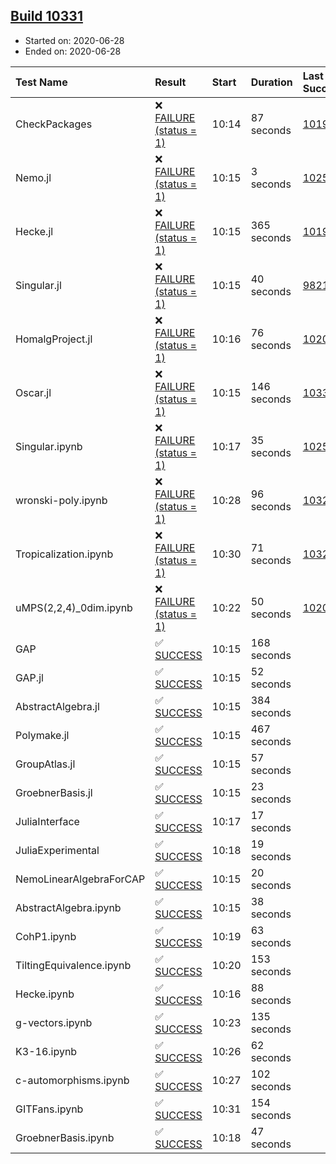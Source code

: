 ## [Build 10331](https://oscarci.mathematik.uni-kl.de/job/oscar/10331/)

* Started on: 2020-06-28
* Ended on: 2020-06-28

| Test Name    | Result | Start | Duration | Last Success | First Failure |
|:-------------|:-------|:------|:---------|:-------------|:--------------|
| CheckPackages | ❌ [FAILURE (status = 1)](https://oscarci.mathematik.uni-kl.de/job/oscar/10331/artifact/logs/build-10331/CheckPackages.log) | 10:14 | 87 seconds | [10197](https://oscarci.mathematik.uni-kl.de/job/oscar/10197/) | [10198](https://oscarci.mathematik.uni-kl.de/job/oscar/10198/) |
| Nemo.jl | ❌ [FAILURE (status = 1)](https://oscarci.mathematik.uni-kl.de/job/oscar/10331/artifact/logs/build-10331/Nemo.jl.log) | 10:15 | 3 seconds | [10252](https://oscarci.mathematik.uni-kl.de/job/oscar/10252/) | [10253](https://oscarci.mathematik.uni-kl.de/job/oscar/10253/) |
| Hecke.jl | ❌ [FAILURE (status = 1)](https://oscarci.mathematik.uni-kl.de/job/oscar/10331/artifact/logs/build-10331/Hecke.jl.log) | 10:15 | 365 seconds | [10197](https://oscarci.mathematik.uni-kl.de/job/oscar/10197/) | [10198](https://oscarci.mathematik.uni-kl.de/job/oscar/10198/) |
| Singular.jl | ❌ [FAILURE (status = 1)](https://oscarci.mathematik.uni-kl.de/job/oscar/10331/artifact/logs/build-10331/Singular.jl.log) | 10:15 | 40 seconds | [9821](https://oscarci.mathematik.uni-kl.de/job/oscar/9821/) | [9822](https://oscarci.mathematik.uni-kl.de/job/oscar/9822/) |
| HomalgProject.jl | ❌ [FAILURE (status = 1)](https://oscarci.mathematik.uni-kl.de/job/oscar/10331/artifact/logs/build-10331/HomalgProject.jl.log) | 10:16 | 76 seconds | [10209](https://oscarci.mathematik.uni-kl.de/job/oscar/10209/) | [10210](https://oscarci.mathematik.uni-kl.de/job/oscar/10210/) |
| Oscar.jl | ❌ [FAILURE (status = 1)](https://oscarci.mathematik.uni-kl.de/job/oscar/10331/artifact/logs/build-10331/Oscar.jl.log) | 10:15 | 146 seconds | [10330](https://oscarci.mathematik.uni-kl.de/job/oscar/10330/) | [10331](https://oscarci.mathematik.uni-kl.de/job/oscar/10331/) |
| Singular.ipynb | ❌ [FAILURE (status = 1)](https://oscarci.mathematik.uni-kl.de/job/oscar/10331/artifact/logs/build-10331/Singular.ipynb.log) | 10:17 | 35 seconds | [10252](https://oscarci.mathematik.uni-kl.de/job/oscar/10252/) | [10253](https://oscarci.mathematik.uni-kl.de/job/oscar/10253/) |
| wronski-poly.ipynb | ❌ [FAILURE (status = 1)](https://oscarci.mathematik.uni-kl.de/job/oscar/10331/artifact/logs/build-10331/wronski-poly.ipynb.log) | 10:28 | 96 seconds | [10325](https://oscarci.mathematik.uni-kl.de/job/oscar/10325/) | [10326](https://oscarci.mathematik.uni-kl.de/job/oscar/10326/) |
| Tropicalization.ipynb | ❌ [FAILURE (status = 1)](https://oscarci.mathematik.uni-kl.de/job/oscar/10331/artifact/logs/build-10331/Tropicalization.ipynb.log) | 10:30 | 71 seconds | [10322](https://oscarci.mathematik.uni-kl.de/job/oscar/10322/) | [10323](https://oscarci.mathematik.uni-kl.de/job/oscar/10323/) |
| uMPS(2,2,4)_0dim.ipynb | ❌ [FAILURE (status = 1)](https://oscarci.mathematik.uni-kl.de/job/oscar/10331/artifact/logs/build-10331/uMPS-2-2-4-_0dim.ipynb.log) | 10:22 | 50 seconds | [10209](https://oscarci.mathematik.uni-kl.de/job/oscar/10209/) | [10210](https://oscarci.mathematik.uni-kl.de/job/oscar/10210/) |
| GAP | ✅ [SUCCESS](https://oscarci.mathematik.uni-kl.de/job/oscar/10331/artifact/logs/build-10331/GAP.log) | 10:15 | 168 seconds |  |  |
| GAP.jl | ✅ [SUCCESS](https://oscarci.mathematik.uni-kl.de/job/oscar/10331/artifact/logs/build-10331/GAP.jl.log) | 10:15 | 52 seconds |  |  |
| AbstractAlgebra.jl | ✅ [SUCCESS](https://oscarci.mathematik.uni-kl.de/job/oscar/10331/artifact/logs/build-10331/AbstractAlgebra.jl.log) | 10:15 | 384 seconds |  |  |
| Polymake.jl | ✅ [SUCCESS](https://oscarci.mathematik.uni-kl.de/job/oscar/10331/artifact/logs/build-10331/Polymake.jl.log) | 10:15 | 467 seconds |  |  |
| GroupAtlas.jl | ✅ [SUCCESS](https://oscarci.mathematik.uni-kl.de/job/oscar/10331/artifact/logs/build-10331/GroupAtlas.jl.log) | 10:15 | 57 seconds |  |  |
| GroebnerBasis.jl | ✅ [SUCCESS](https://oscarci.mathematik.uni-kl.de/job/oscar/10331/artifact/logs/build-10331/GroebnerBasis.jl.log) | 10:15 | 23 seconds |  |  |
| JuliaInterface | ✅ [SUCCESS](https://oscarci.mathematik.uni-kl.de/job/oscar/10331/artifact/logs/build-10331/JuliaInterface.log) | 10:17 | 17 seconds |  |  |
| JuliaExperimental | ✅ [SUCCESS](https://oscarci.mathematik.uni-kl.de/job/oscar/10331/artifact/logs/build-10331/JuliaExperimental.log) | 10:18 | 19 seconds |  |  |
| NemoLinearAlgebraForCAP | ✅ [SUCCESS](https://oscarci.mathematik.uni-kl.de/job/oscar/10331/artifact/logs/build-10331/NemoLinearAlgebraForCAP.log) | 10:15 | 20 seconds |  |  |
| AbstractAlgebra.ipynb | ✅ [SUCCESS](https://oscarci.mathematik.uni-kl.de/job/oscar/10331/artifact/logs/build-10331/AbstractAlgebra.ipynb.log) | 10:15 | 38 seconds |  |  |
| CohP1.ipynb | ✅ [SUCCESS](https://oscarci.mathematik.uni-kl.de/job/oscar/10331/artifact/logs/build-10331/CohP1.ipynb.log) | 10:19 | 63 seconds |  |  |
| TiltingEquivalence.ipynb | ✅ [SUCCESS](https://oscarci.mathematik.uni-kl.de/job/oscar/10331/artifact/logs/build-10331/TiltingEquivalence.ipynb.log) | 10:20 | 153 seconds |  |  |
| Hecke.ipynb | ✅ [SUCCESS](https://oscarci.mathematik.uni-kl.de/job/oscar/10331/artifact/logs/build-10331/Hecke.ipynb.log) | 10:16 | 88 seconds |  |  |
| g-vectors.ipynb | ✅ [SUCCESS](https://oscarci.mathematik.uni-kl.de/job/oscar/10331/artifact/logs/build-10331/g-vectors.ipynb.log) | 10:23 | 135 seconds |  |  |
| K3-16.ipynb | ✅ [SUCCESS](https://oscarci.mathematik.uni-kl.de/job/oscar/10331/artifact/logs/build-10331/K3-16.ipynb.log) | 10:26 | 62 seconds |  |  |
| c-automorphisms.ipynb | ✅ [SUCCESS](https://oscarci.mathematik.uni-kl.de/job/oscar/10331/artifact/logs/build-10331/c-automorphisms.ipynb.log) | 10:27 | 102 seconds |  |  |
| GITFans.ipynb | ✅ [SUCCESS](https://oscarci.mathematik.uni-kl.de/job/oscar/10331/artifact/logs/build-10331/GITFans.ipynb.log) | 10:31 | 154 seconds |  |  |
| GroebnerBasis.ipynb | ✅ [SUCCESS](https://oscarci.mathematik.uni-kl.de/job/oscar/10331/artifact/logs/build-10331/GroebnerBasis.ipynb.log) | 10:18 | 47 seconds |  |  |
